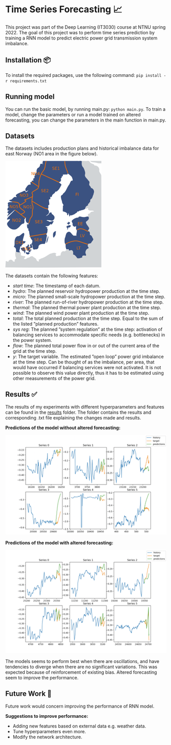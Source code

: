 # Time Series Forecasting 📈

This project was part of the Deep Learning (IT3030) course at NTNU spring 2022. The goal of this project was to perform time series prediction by training a RNN model to predict electric power grid transmission system imbalance.

## Installation 📦

To install the required packages, use the following command: `pip install -r requirements.txt`

## Running model
You can run the basic model, by running main.py: `python main.py`.
To train a model, change the parameters or run a model trained on altered forecasting, you can change the parameters in the main function in main.py.


## Datasets

The datasets includes production plans and historical imbalance data for east Norway (NO1 area in the figure below).

<img src="images/electricityPriceArea.png" alt="drawing" width="300"/>

The datasets contain the following features:

- *start time*: The timestamp of each datum.
- *hydro*: The planned reservoir hydropower production at the time step.
- *micro*: The planned small-scale hydropower production at the time step.
- *river*: The planned run-of-river hydropower production at the time step.
- *thermal*: The planned thermal power plant production at the time step.
- *wind*: The planned wind power plant production at the time step.
- *total*: The total planned production at the time step. Equal to the sum of the listed ”planned production” features.
- *sys reg*: The planned ”system regulation” at the time step: activation of balancing services to accommodate specific needs (e.g. bottlenecks) in the power system.
- *flow*: The planned total power flow in or out of the current area of the grid at the time step.
- *y*: The target variable. The estimated ”open loop” power grid imbalance at the time step. Can be thought of as the imbalance, per area, that would have occurred if balancing services were not activated. It is not possible to observe this value directly, thus it has to be estimated using other measurements of the power grid.

## Results ✅
The results of my experiments with different hyperparameters and features can be found in the [results](results) folder. The folder contains the results and corresponding .txt file explaining the changes made and results.

**Predictions of the model without altered forecasting:**

<img src="images/no_alt_forecasting_results.png" alt="drawing" width="600"/>

**Predictions of the model with altered forecasting:**

<img src="images/alt_forecasting_result.png" alt="drawing" width="600"/>

The models seems to perform best when there are oscillations, and have tendencies to diverge when there are no significant variations. This was expected because of reinforcement of existing bias. Altered forecasting seem to improve the performance.

## Future Work 🚀
Future work would concern improving the performance of RNN model.

**Suggestions to improve performance:**
- Adding new features based on external data e.g. weather data.
- Tune hyperparameters even more.
- Modify the network architecture.
